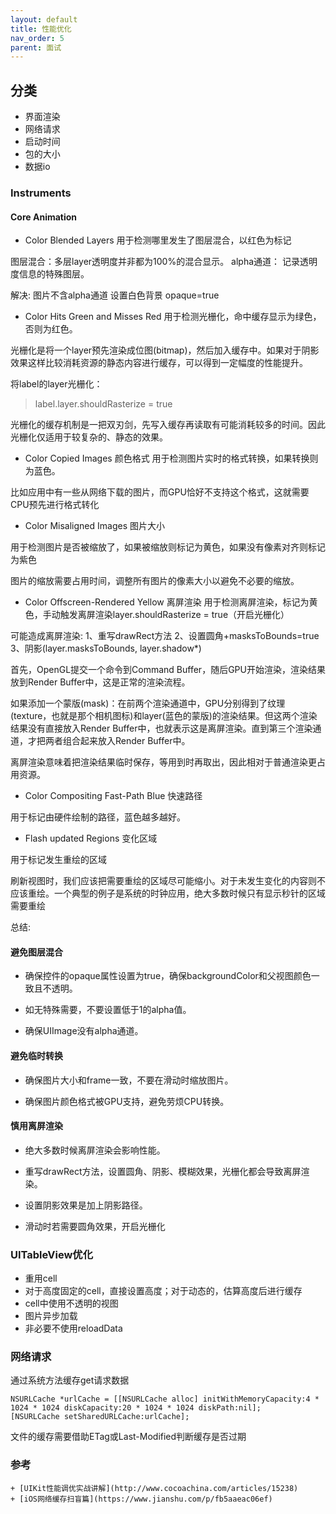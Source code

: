```yaml
---
layout: default
title: 性能优化
nav_order: 5
parent: 面试
---
```


## 分类

- 界面渲染
- 网络请求
- 启动时间
- 包的大小
- 数据io



### Instruments

#### Core Animation

- Color Blended Layers
用于检测哪里发生了图层混合，以红色为标记

图层混合：多层layer透明度并非都为100%的混合显示。
alpha通道： 记录透明度信息的特殊图层。

解决: 
图片不含alpha通道
设置白色背景
opaque=true

- Color Hits Green and Misses Red
用于检测光栅化，命中缓存显示为绿色，否则为红色。

 光栅化是将一个layer预先渲染成位图(bitmap)，然后加入缓存中。如果对于阴影效果这样比较消耗资源的静态内容进行缓存，可以得到一定幅度的性能提升。

 将label的layer光栅化：
 > label.layer.shouldRasterize = true
 
光栅化的缓存机制是一把双刃剑，先写入缓存再读取有可能消耗较多的时间。因此光栅化仅适用于较复杂的、静态的效果。

- Color Copied Images
颜色格式
用于检测图片实时的格式转换，如果转换则为蓝色。

比如应用中有一些从网络下载的图片，而GPU恰好不支持这个格式，这就需要CPU预先进行格式转化

- Color Misaligned Images
图片大小

用于检测图片是否被缩放了，如果被缩放则标记为黄色，如果没有像素对齐则标记为紫色

图片的缩放需要占用时间，调整所有图片的像素大小以避免不必要的缩放。

- Color Offscreen-Rendered Yellow
离屏渲染
用于检测离屏渲染，标记为黄色，手动触发离屏渲染layer.shouldRasterize = true（开启光栅化）

可能造成离屏渲染:
1、重写drawRect方法
2、设置圆角+masksToBounds=true
3、阴影(layer.masksToBounds, layer.shadow*)

首先，OpenGL提交一个命令到Command Buffer，随后GPU开始渲染，渲染结果放到Render Buffer中，这是正常的渲染流程。

如果添加一个蒙版(mask)：在前两个渲染通道中，GPU分别得到了纹理(texture，也就是那个相机图标)和layer(蓝色的蒙版)的渲染结果。但这两个渲染结果没有直接放入Render Buffer中，也就表示这是离屏渲染。直到第三个渲染通道，才把两者组合起来放入Render Buffer中。

离屏渲染意味着把渲染结果临时保存，等用到时再取出，因此相对于普通渲染更占用资源。

- Color Compositing Fast-Path Blue
快速路径

用于标记由硬件绘制的路径，蓝色越多越好。

- Flash updated Regions
变化区域

用于标记发生重绘的区域

刷新视图时，我们应该把需要重绘的区域尽可能缩小。对于未发生变化的内容则不应该重绘。一个典型的例子是系统的时钟应用，绝大多数时候只有显示秒针的区域需要重绘


总结:

#### 避免图层混合

- 确保控件的opaque属性设置为true，确保backgroundColor和父视图颜色一致且不透明。

- 如无特殊需要，不要设置低于1的alpha值。

- 确保UIImage没有alpha通道。

#### 避免临时转换

- 确保图片大小和frame一致，不要在滑动时缩放图片。

- 确保图片颜色格式被GPU支持，避免劳烦CPU转换。

#### 慎用离屏渲染

- 绝大多数时候离屏渲染会影响性能。

- 重写drawRect方法，设置圆角、阴影、模糊效果，光栅化都会导致离屏渲染。

- 设置阴影效果是加上阴影路径。

- 滑动时若需要圆角效果，开启光栅化

### UITableView优化

- 重用cell
- 对于高度固定的cell，直接设置高度；对于动态的，估算高度后进行缓存
- cell中使用不透明的视图
- 图片异步加载
- 非必要不使用reloadData



### 网络请求
通过系统方法缓存get请求数据
~~~
NSURLCache *urlCache = [[NSURLCache alloc] initWithMemoryCapacity:4 * 1024 * 1024 diskCapacity:20 * 1024 * 1024 diskPath:nil];
[NSURLCache setSharedURLCache:urlCache];
~~~

文件的缓存需要借助ETag或Last-Modified判断缓存是否过期


### 参考

    + [UIKit性能调优实战讲解](http://www.cocoachina.com/articles/15238)
    + [iOS网络缓存扫盲篇](https://www.jianshu.com/p/fb5aaeac06ef)
